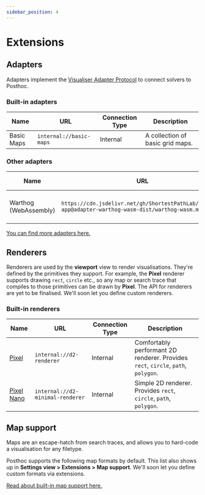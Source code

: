 ```yaml
---
sidebar_position: 4
---
```


# Extensions

## Adapters

Adapters implement the [Visualiser Adapter Protocol](/docs/visualiser-adapter-protocol) to connect solvers to Posthoc.

### Built-in adapters

| Name       | URL                     | Connection Type | Description                      |
| ---------- | ----------------------- | --------------- | -------------------------------- |
| Basic Maps | `internal://basic-maps` | Internal        | A collection of basic grid maps. |

### Other adapters

| Name                  | URL                                                                                                  | Connection Type | Description                          |
| --------------------- | ---------------------------------------------------------------------------------------------------- | --------------- | ------------------------------------ |
| Warthog (WebAssembly) | `https://cdn.jsdelivr.net/gh/ShortestPathLab/posthoc-app@adapter-warthog-wasm-dist/warthog-wasm.mjs` | Web Worker      | Solver adapter for Warthog & Roadhog |

[You can find more adapters here.](https://github.com/ShortestPathLab/posthoc-app)

## Renderers

Renderers are used by the **viewport** view to render visualisations. They're defined by the primitives they support. For example, the **Pixel** renderer supports drawing `rect`, `circle` etc., so any map or search trace that compiles to those primitives can be drawn by **Pixel**. The API for renderers are yet to be finalised. We'll soon let you define custom renderers.

### Built-in renderers

| Name                                               | URL                              | Connection Type | Description                                                                       |
| -------------------------------------------------- | -------------------------------- | --------------- | --------------------------------------------------------------------------------- |
| [Pixel](/docs/visualiser/pixel-renderer)           | `internal://d2-renderer`         | Internal        | Comfortably performant 2D renderer. Provides `rect`, `circle`, `path`, `polygon`. |
| [Pixel Nano](/docs/visualiser/pixel-nano-renderer) | `internal://d2-minimal-renderer` | Internal        | Simple 2D renderer. Provides `rect`, `circle`, `path`, `polygon`.                 |

## Map support

Maps are an escape-hatch from search traces, and allows you to hard-code a visualisation for any filetype.

Posthoc supports the following map formats by default. This list also shows up in **Settings view > Extensions > Map support**. We'll soon let you define custom formats via extensions.

[Read about built-in map support here.](./layers#built-in-map-formats)

